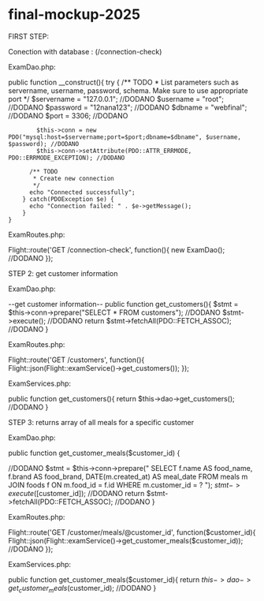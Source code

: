 # final-mockup-2025

FIRST STEP:

Conection with database : (/connection-check)

ExamDao.php:

public function __construct(){
        try {
          /** TODO
           * List parameters such as servername, username, password, schema. Make sure to use appropriate port
           */
          $servername = "127.0.0.1"; //DODANO
            $username = "root"; //DODANO
            $password = "12nana123"; //DODANO
            $dbname = "webfinal"; //DODANO
            $port = 3306; //DODANO

            $this->conn = new PDO("mysql:host=$servername;port=$port;dbname=$dbname", $username, $password); //DODANO
            $this->conn->setAttribute(PDO::ATTR_ERRMODE, PDO::ERRMODE_EXCEPTION); //DODANO

          /** TODO
           * Create new connection
           */
          echo "Connected successfully";
        } catch(PDOException $e) {
          echo "Connection failed: " . $e->getMessage();
        }
    }


ExamRoutes.php:

Flight::route('GET /connection-check', function(){
    new ExamDao(); //DODANO
});


STEP 2: get customer information

ExamDao.php:

  --get customer information--
public function get_customers(){
  $stmt = $this->conn->prepare("SELECT * FROM customers"); //DODANO
  $stmt->execute(); //DODANO
  return $stmt->fetchAll(PDO::FETCH_ASSOC); //DODANO
}

ExamRoutes.php:

Flight::route('GET /customers', function(){
  Flight::json(Flight::examService()->get_customers());
});

ExamServices.php:

public function get_customers(){
  return $this->dao->get_customers(); //DODANO
}

STEP 3: returns array of all meals for a specific customer

ExamDao.php:

public function get_customer_meals($customer_id) {

//DODANO
$stmt = $this->conn->prepare("
  SELECT f.name AS food_name, f.brand AS food_brand, DATE(m.created_at) AS meal_date 
    FROM meals m 
    JOIN foods f ON m.food_id = f.id
    WHERE m.customer_id = ?
  ");
  $stmt->execute([$customer_id]); //DODANO
  return $stmt->fetchAll(PDO::FETCH_ASSOC); //DODANO
}

ExamRoutes.php:

Flight::route('GET /customer/meals/@customer_id', function($customer_id){
  Flight::json(Flight::examService()->get_customer_meals($customer_id)); //DODANO
});

ExamServices.php:

public function get_customer_meals($customer_id){
  return $this->dao->get_customer_meals($customer_id); //DODANO
}